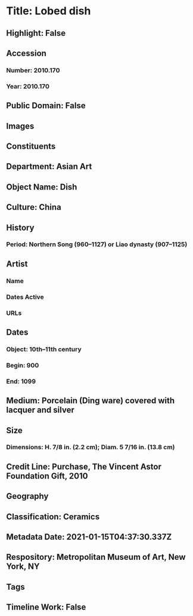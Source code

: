 # Title: Lobed dish
## Highlight: False
## Accession
### Number: 2010.170
### Year: 2010.170
## Public Domain: False
## Images
## Constituents
## Department: Asian Art
## Object Name: Dish
## Culture: China
## History
### Period: Northern Song (960–1127) or Liao dynasty (907–1125)
## Artist
### Name
### Dates Active
### URLs
## Dates
### Object: 10th–11th century
### Begin: 900
### End: 1099
## Medium: Porcelain (Ding ware) covered with lacquer and silver
## Size
### Dimensions: H. 7/8 in. (2.2 cm); Diam. 5 7/16 in. (13.8 cm)
## Credit Line: Purchase, The Vincent Astor Foundation Gift, 2010
## Geography
## Classification: Ceramics
## Metadata Date: 2021-01-15T04:37:30.337Z
## Respository: Metropolitan Museum of Art, New York, NY
## Tags
## Timeline Work: False